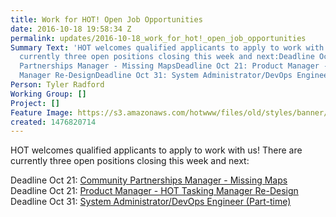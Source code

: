 ```yaml
---
title: Work for HOT! Open Job Opportunities
date: 2016-10-18 19:58:34 Z
permalink: updates/2016-10-18_work_for_hot!_open_job_opportunities
Summary Text: 'HOT welcomes qualified applicants to apply to work with us! There are
  currently three open positions closing this week and next:Deadline Oct 21: Community
  Partnerships Manager - Missing MapsDeadline Oct 21: Product Manager - HOT Tasking
  Manager Re-DesignDeadline Oct 31: System Administrator/DevOps Engineer (Part-time)'
Person: Tyler Radford
Working Group: []
Project: []
Feature Image: https://s3.amazonaws.com/hotwww/files/old/styles/banner/public/DSC_0186a.jpg
created: 1476820714
---
```


<p>HOT welcomes qualified applicants to apply to work with us! There are currently three open positions closing this week and next:</p><p>Deadline Oct 21:&nbsp;<a href="https://hotosm.org/job/community_partnerships_manager_missing_maps/2016">Community Partnerships Manager - Missing Maps</a><br>Deadline Oct 21:&nbsp;<a href="https://hotosm.org/product-manager-tmredesign">Product Manager - HOT Tasking Manager Re-Design<br></a>Deadline Oct 31:&nbsp;<a href="https://hotosm.org/jobs/sysadmin">System Administrator/DevOps Engineer (Part-time)</a></p>
